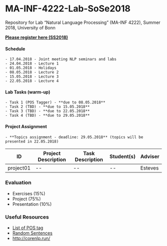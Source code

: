 # MA-INF-4222-Lab-SoSe2018
Repository for Lab “Natural Language Processing” (MA-INF 4222), Summer 2018, University of Bonn

[**Please register here (SS2018)**](https://docs.google.com/forms/d/e/1FAIpQLSdjCWyeyPTnorNrIGzxjY4kIT2BFe8KP3nf1kVoO9OD5vnk5A/viewform)

#### Schedule
	- 17.04.2018 - Joint meeting NLP seminars and labs
	- 24.04.2018 - Lecture 1
	- 01.05.2018 - Holidays
	- 08.05.2018 - Lecture 2
	- 15.05.2018 - Lecture 3
	- 22.05.2018 - Lecture 4

#### Lab Tasks (warm-up)
	- Task 1 (POS Tagger) - **due to 08.05.2018**
	- Task 2 (TBD) - **due to 15.05.2018**
	- Task 3 (TBD) - **due to 22.05.2018**
	- Task 4 (TBD) - **due to 29.05.2018**

#### Project Assignment
	- **Topics assignment - deadline: 29.05.2018** (topics will be presented in 22.05.2018)

|ID| Project Description | Task Description  | Student(s) | Adviser  |
|---|---------------------|-------------------|---------|----------|
|project01| --  | -- | --    | Esteves  |

### Evaluation
  - Exercises (15%) 
  - Project (75%) 
  - Presentation (10%)

### Useful Resources
- [List of POS tag](https://www.ling.upenn.edu/courses/Fall_2003/ling001/penn_treebank_pos.html)
- [Random Sentences](https://cockatooscreeching.wordpress.com/2014/05/29/a-list-of-completely-random-sentences/) 
- http://corenlp.run/

